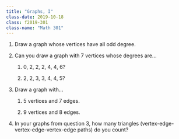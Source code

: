 ```yaml
---
title: "Graphs, I"
class-date: 2019-10-18
class: f2019-301
class-name: "Math 301"
---
```


1.  Draw a graph whose vertices have all odd degree.

2.  Can you draw a graph with 7 vertices whose degrees are...

    1.  0, 2, 2, 2, 4, 4, 6?
    
    2.  2, 2, 3, 3, 4, 4, 5?
    
3.  Draw a graph with...

    1.  5 vertices and 7 edges.
    
    2.  9 vertices and 8 edges.
    
4.  In your graphs from question 3, how many triangles
    (vertex-edge-vertex-edge-vertex-edge paths) do you count?
